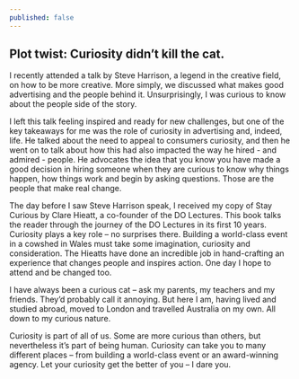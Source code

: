 ```yaml
---
published: false
---
```

## Plot twist: Curiosity didn’t kill the cat.

I recently attended a talk by Steve Harrison, a legend in the creative field, on how to be more creative. More simply, we discussed what makes good advertising and the people behind it. Unsurprisingly, I was curious to know about the people side of the story. 

I left this talk feeling inspired and ready for new challenges, but one of the key takeaways for me was the role of curiosity in advertising and, indeed, life. He talked about the need to appeal to consumers curiosity, and then he went on to talk about how this had also impacted the way he hired - and admired - people. He advocates the idea that you know you have made a good decision in hiring someone when they are curious to know why things happen, how things work and begin by asking questions. Those are the people that make real change. 

The day before I saw Steve Harrison speak, I received my copy of Stay Curious by Clare Hieatt, a co-founder of the DO Lectures. This book talks the reader through the journey of the DO Lectures in its first 10 years. Curiosity plays a key role – no surprises there. Building a world-class event in a cowshed in Wales must take some imagination, curiosity and consideration. The Hieatts have done an incredible job in hand-crafting an experience that changes people and inspires action. One day I hope to attend and be changed too. 

I have always been a curious cat – ask my parents, my teachers and my friends. They’d probably call it annoying. But here I am, having lived and studied abroad, moved to London and travelled Australia on my own. All down to my curious nature. 

Curiosity is part of all of us. Some are more curious than others, but nevertheless it’s part of being human. Curiosity can take you to many different places – from building a world-class event or an award-winning agency. Let your curiosity get the better of you – I dare you. 

